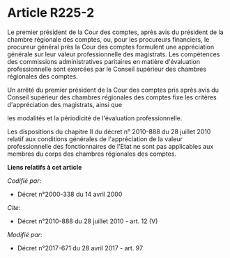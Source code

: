 # Article R225-2

Le premier président de la Cour des comptes, après avis du président de la chambre régionale des comptes, ou, pour les
procureurs financiers, le procureur général près la Cour des comptes formulent une appréciation générale sur leur valeur
professionnelle des magistrats. Les compétences des commissions administratives paritaires en matière d'évaluation
professionnelle sont exercées par le Conseil supérieur des chambres régionales des comptes. 

Un arrêté du premier président de la Cour des comptes pris après avis du Conseil supérieur des chambres régionales des
comptes fixe les critères d'appréciation des magistrats, ainsi que 

les modalités et la périodicité de l'évaluation professionnelle. 

Les dispositions du chapitre II du décret n° 2010-888 du 28 juillet 2010 relatif aux conditions générales de l'appréciation
de la valeur professionnelle des fonctionnaires de l'Etat ne sont pas applicables aux membres du corps des chambres
régionales des comptes.

**Liens relatifs à cet article**

_Codifié par_:

  - Décret n°2000-338 du 14 avril 2000

_Cite_:

  - Décret n°2010-888 du 28 juillet 2010 - art. 12 (V)

_Modifié par_:

  - Décret n°2017-671 du 28 avril 2017 - art. 97
